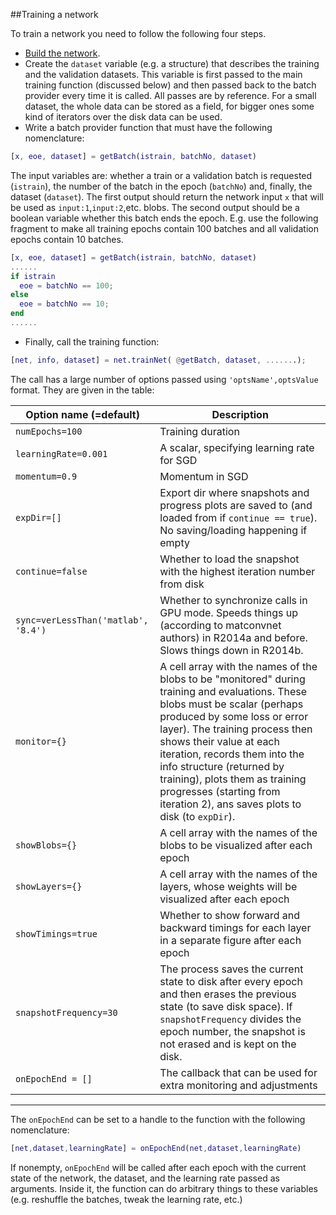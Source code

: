 ##Training a network

To train a network you need to follow the following four steps.

* [Build the network](network.md).
* Create the `dataset` variable (e.g. a structure) that describes the training and the validation datasets.
This variable is first passed to the main training function (discussed below) and then passed back to the batch provider every time
it is called. All passes are by reference. For a small dataset, the whole data can be stored as a field, for bigger ones
some kind of iterators over the disk data can be used.
* Write a batch provider function that must have the following nomenclature:
```matlab
[x, eoe, dataset] = getBatch(istrain, batchNo, dataset)
```
The input variables are: whether a train or a validation batch is requested (`istrain`), the number of the batch in 
the epoch (`batchNo`) and, finally, the dataset (`dataset`). 
The first output should return the network input `x` that will be used as `input:1`,`input:2`,etc. blobs.
The second output should be a boolean variable whether this batch ends the epoch. E.g. use the following
fragment to make all training epochs contain 100 batches and all validation epochs contain 10 batches.
```matlab
[x, eoe, dataset] = getBatch(istrain, batchNo, dataset)
......
if istrain
  eoe = batchNo == 100;
else
  eoe = batchNo == 10;
end
......
```

* Finally, call the training function:
```matlab
[net, info, dataset] = net.trainNet( @getBatch, dataset, .......);
```
The call has a large number of options passed using `'optsName',optsValue` format.
They are given in the table:

 Option name (=default) | Description 
------------------------------| ----------- 
`numEpochs=100` | Training duration 
`learningRate=0.001` | A scalar, specifying learning rate for SGD 
`momentum=0.9` | Momentum in SGD
`expDir=[]` | Export dir where snapshots and progress plots are saved to (and loaded from if `continue == true`). No saving/loading happening if empty 
`continue=false` | Whether to load the snapshot with the highest iteration number from disk 
`sync=verLessThan('matlab', '8.4')` | Whether to synchronize calls in GPU mode. Speeds things up (according to matconvnet authors) in R2014a and before. Slows things down in R2014b.
`monitor={}` | A cell array with the names of the blobs to be "monitored" during training and evaluations. These blobs must be scalar (perhaps produced by some loss or error layer). The training process then shows their value at each iteration, records them into the info structure (returned by training), plots them as training progresses (starting from iteration 2), ans saves plots to disk (to `expDir`).
`showBlobs={}`| A cell array with the names of the blobs to be visualized after each epoch
`showLayers={}`| A cell array with the names of the layers, whose weights will be visualized after each epoch
`showTimings=true`| Whether to show forward and backward timings for each layer in a separate figure after each epoch
`snapshotFrequency=30`| The process saves the current state to disk after every epoch and then erases the previous state (to save disk space). If `snapshotFrequency` divides the epoch number, the snapshot is not erased and is kept on the disk.
`onEpochEnd = []`| The callback that can be used for extra monitoring and adjustments
---

The `onEpochEnd` can be set to a handle to the function with the following nomenclature:
```matlab
[net,dataset,learningRate] = onEpochEnd(net,dataset,learningRate)
```
If nonempty, `onEpochEnd` will be called after each epoch with the current state of the network, the dataset,
and the learning rate passed as arguments.
Inside it, the function can do arbitrary things to these variables (e.g. reshuffle the batches, tweak the learning rate, etc.)


